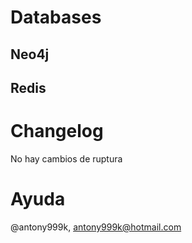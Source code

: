 # Databases


## Neo4j


## Redis

# Changelog
No hay cambios de ruptura

# Ayuda
@antony999k, antony999k@hotmail.com